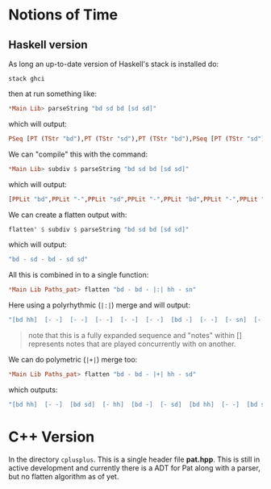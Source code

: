 # Notions of Time

## Haskell version

As long an up-to-date version of Haskell's stack is installed do:

```
stack ghci
```

then at run something like:

```haskell
*Main Lib> parseString "bd sd bd [sd sd]"
```

which will output:

```haskell
PSeq [PT (TStr "bd"),PT (TStr "sd"),PT (TStr "bd"),PSeq [PT (TStr "sd"),PT (TStr "sd")]]
```

We can "compile" this with the command:

```haskell
*Main Lib> subdiv $ parseString "bd sd bd [sd sd]"
```

which will output:

```haskell
[PPLit "bd",PPLit "-",PPLit "sd",PPLit "-",PPLit "bd",PPLit "-",PPLit "sd",PPLit "sd"]
```

We can create a flatten output with:

```haskell
flatten' $ subdiv $ parseString "bd sd bd [sd sd]"
```

which will output:

```haskell
"bd - sd - bd - sd sd"
```

All this is combined in to a single function:

```haskell
*Main Lib Paths_pat> flatten "bd - bd - |:| hh - sn"
``` 

Here using a polyrhythmic (```|:|```) merge and will output:

```haskell
"[bd hh]  [- -]  [- -]  [- -]  [- -]  [- -]  [bd -]  [- -]  [- sn]  [- -]  [- -]  [- -] "
```

> note that this is a fully expanded sequence and "notes" within [] represents notes 
> that are played concurrently with on another.

We can do polymetric (```|+|```) merge too:

```haskell
*Main Lib Paths_pat> flatten "bd - bd - |+| hh - sd"
```

which outputs:

```haskell
"[bd hh]  [- -]  [bd sd]  [- hh]  [bd -]  [- sd]  [bd hh]  [- -]  [bd sd]  [- hh]  [bd -]  [- sd] "
```
# C++ Version

In the directory ```cplusplus```. This is a single header file **pat.hpp**. This is still in active development 
and currently there is a ADT for Pat along with a parser, but no flatten algorithm as of yet.
